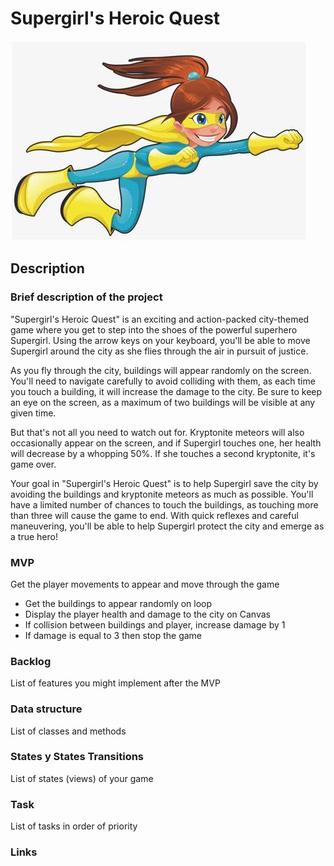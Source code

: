 # Supergirl's Heroic Quest

![Tux, the Linux mascot](/images/supergirl.jpg)

## Description

### Brief description of the project
"Supergirl's Heroic Quest" is an exciting and action-packed city-themed game where you get to step into the shoes of the powerful superhero Supergirl. Using the arrow keys on your keyboard, you'll be able to move Supergirl around the city as she flies through the air in pursuit of justice.

As you fly through the city, buildings will appear randomly on the screen. You'll need to navigate carefully to avoid colliding with them, as each time you touch a building, it will increase the damage to the city. Be sure to keep an eye on the screen, as a maximum of two buildings will be visible at any given time.

But that's not all you need to watch out for. Kryptonite meteors will also occasionally appear on the screen, and if Supergirl touches one, her health will decrease by a whopping 50%. If she touches a second kryptonite, it's game over.

Your goal in "Supergirl's Heroic Quest" is to help Supergirl save the city by avoiding the buildings and kryptonite meteors as much as possible. You'll have a limited number of chances to touch the buildings, as touching more than three will cause the game to end. With quick reflexes and careful maneuvering, you'll be able to help Supergirl protect the city and emerge as a true hero!
### MVP
Get the player movements to appear  and move through the game
- Get the buildings to appear randomly on loop
- Display the player health and damage to the city on Canvas
- If collision between buildings and player, increase damage by 1
- If damage is equal to 3 then stop the game

### Backlog
List of features you might implement after the MVP

### Data structure
List of classes and methods

### States y States Transitions
List of states (views) of your game

### Task
List of tasks in order of priority

### Links
